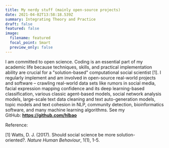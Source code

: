 ```yaml
---
title: My nerdy stuff (mainly open-source projects)
date: 2021-04-02T13:58:18.539Z
summary: Integrating Theory and Practice
draft: false
featured: false
image:
  filename: featured
  focal_point: Smart
  preview_only: false
---
```

I am committed to open science. Coding is an essential part of my academic life because techniques, skills, and practical implementation ability are crucial for a "solution-based" computational social scientist \[1]. I regularly implement and am involved in open-source real-world projects and software – crawling real-world data sets like rumors in social media, facial expression mapping confidence and its deep learning-based classification, various classic agent-based models, social network analysis models, large-scale text data cleaning and text auto-generation models, topic models and text cohesion in NLP, community detection, bioinformatics software, and many machine learning algorithms. See my GitHub: **<https://github.com/hlbao>**

Reference:

\[1] Watts, D. J. (2017). Should social science be more solution-oriented?. *Nature Human Behaviour*, 1(1), 1-5.